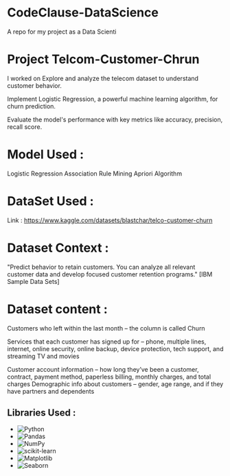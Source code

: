 # CodeClause-DataScience
A repo for my project as a Data Scienti 
# Project Telcom-Customer-Chrun 
I worked on 
 Explore and analyze the telecom dataset to understand customer behavior.
 
 Implement Logistic Regression, a powerful machine learning algorithm, for churn prediction.
 
 Evaluate the model's performance with key metrics like accuracy, precision, recall score.

  # Model Used :
 Logistic Regression
 Association Rule Mining
 Apriori Algorithm
 
 # DataSet Used :
 Link :
https://www.kaggle.com/datasets/blastchar/telco-customer-churn

# Dataset Context :
"Predict behavior to retain customers. You can analyze all relevant customer data and develop focused customer retention programs." [IBM Sample Data Sets]

# Dataset content :
Customers who left within the last month – the column is called Churn

Services that each customer has signed up for – phone, multiple lines, internet, online security, online backup, device protection, tech support, and streaming TV and movies

Customer account information – how long they’ve been a customer, contract, payment method, paperless billing, monthly charges, and total charges
Demographic info about customers – gender, age range, and if they have partners and dependents

## Libraries Used :

- ![Python](https://img.shields.io/badge/Python-3776AB?style=flat&logo=python&logoColor=white)  
- ![Pandas](https://img.shields.io/badge/Pandas-150458?style=flat&logo=pandas&logoColor=white)  
- ![NumPy](https://img.shields.io/badge/NumPy-013243?style=flat&logo=numpy&logoColor=white)  
- ![scikit-learn](https://img.shields.io/badge/scikit--learn-F7931E?style=flat&logo=scikitlearn&logoColor=white)  
- ![Matplotlib](https://img.shields.io/badge/Matplotlib-11557C?style=flat&logo=plotly&logoColor=white)  
- ![Seaborn](https://img.shields.io/badge/Seaborn-4C72B0?style=flat&logo=seaborn&logoColor=white)



